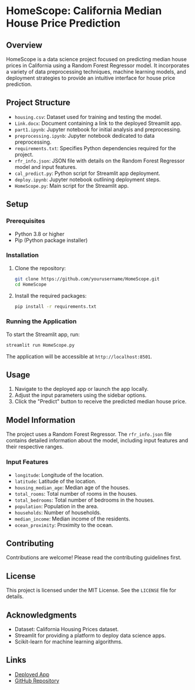 
# HomeScope: California Median House Price Prediction

## Overview

HomeScope is a data science project focused on predicting median house prices in California using a Random Forest Regressor model. It incorporates a variety of data preprocessing techniques, machine learning models, and deployment strategies to provide an intuitive interface for house price prediction.

## Project Structure

- `housing.csv`: Dataset used for training and testing the model.
- `Link.docx`: Document containing a link to the deployed Streamlit app.
- `part1.ipynb`: Jupyter notebook for initial analysis and preprocessing.
- `preprocessing.ipynb`: Jupyter notebook dedicated to data preprocessing.
- `requirements.txt`: Specifies Python dependencies required for the project.
- `rfr_info.json`: JSON file with details on the Random Forest Regressor model and input features.
- `cal_predict.py`: Python script for Streamlit app deployment.
- `deploy.ipynb`: Jupyter notebook outlining deployment steps.
- `HomeScope.py`: Main script for the Streamlit app.

## Setup

### Prerequisites

- Python 3.8 or higher
- Pip (Python package installer)

### Installation

1. Clone the repository:
   ```bash
   git clone https://github.com/yourusername/HomeScope.git
   cd HomeScope
   ```

2. Install the required packages:
   ```bash
   pip install -r requirements.txt
   ```

### Running the Application

To start the Streamlit app, run:
```bash
streamlit run HomeScope.py
```
The application will be accessible at `http://localhost:8501`.

## Usage

1. Navigate to the deployed app or launch the app locally.
2. Adjust the input parameters using the sidebar options.
3. Click the "Predict" button to receive the predicted median house price.

## Model Information

The project uses a Random Forest Regressor. The `rfr_info.json` file contains detailed information about the model, including input features and their respective ranges.

### Input Features

- `longitude`: Longitude of the location.
- `latitude`: Latitude of the location.
- `housing_median_age`: Median age of the houses.
- `total_rooms`: Total number of rooms in the houses.
- `total_bedrooms`: Total number of bedrooms in the houses.
- `population`: Population in the area.
- `households`: Number of households.
- `median_income`: Median income of the residents.
- `ocean_proximity`: Proximity to the ocean.

## Contributing

Contributions are welcome! Please read the contributing guidelines first.

## License

This project is licensed under the MIT License. See the `LICENSE` file for details.

## Acknowledgments

- Dataset: California Housing Prices dataset.
- Streamlit for providing a platform to deploy data science apps.
- Scikit-learn for machine learning algorithms.

## Links

- [Deployed App](URL_to_deployed_app)
- [GitHub Repository](https://github.com/yourusername/HomeScope)

